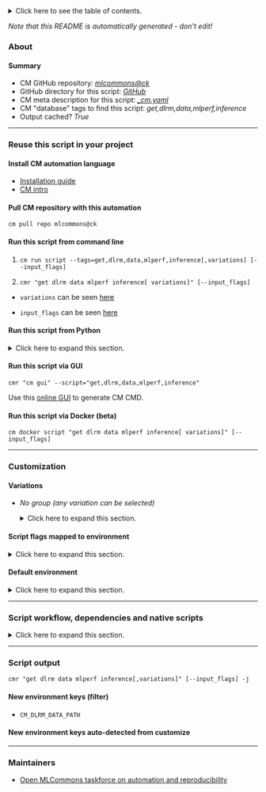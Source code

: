<details>
<summary>Click here to see the table of contents.</summary>

* [About](#about)
* [Summary](#summary)
* [Reuse this script in your project](#reuse-this-script-in-your-project)
  * [ Install CM automation language](#install-cm-automation-language)
  * [ Check CM script flags](#check-cm-script-flags)
  * [ Run this script from command line](#run-this-script-from-command-line)
  * [ Run this script from Python](#run-this-script-from-python)
  * [ Run this script via GUI](#run-this-script-via-gui)
  * [ Run this script via Docker (beta)](#run-this-script-via-docker-(beta))
* [Customization](#customization)
  * [ Variations](#variations)
  * [ Script flags mapped to environment](#script-flags-mapped-to-environment)
  * [ Default environment](#default-environment)
* [Script workflow, dependencies and native scripts](#script-workflow-dependencies-and-native-scripts)
* [Script output](#script-output)
* [New environment keys (filter)](#new-environment-keys-(filter))
* [New environment keys auto-detected from customize](#new-environment-keys-auto-detected-from-customize)
* [Maintainers](#maintainers)

</details>

*Note that this README is automatically generated - don't edit!*

### About

#### Summary

* CM GitHub repository: *[mlcommons@ck](https://github.com/mlcommons/ck/tree/master/cm-mlops)*
* GitHub directory for this script: *[GitHub](https://github.com/mlcommons/ck/tree/master/cm-mlops/script/get-dlrm-data-mlperf-inference)*
* CM meta description for this script: *[_cm.yaml](_cm.yaml)*
* CM "database" tags to find this script: *get,dlrm,data,mlperf,inference*
* Output cached? *True*
___
### Reuse this script in your project

#### Install CM automation language

* [Installation guide](https://github.com/mlcommons/ck/blob/master/docs/installation.md)
* [CM intro](https://doi.org/10.5281/zenodo.8105339)

#### Pull CM repository with this automation

```cm pull repo mlcommons@ck```


#### Run this script from command line

1. `cm run script --tags=get,dlrm,data,mlperf,inference[,variations] [--input_flags]`

2. `cmr "get dlrm data mlperf inference[ variations]" [--input_flags]`

* `variations` can be seen [here](#variations)

* `input_flags` can be seen [here](#script-flags-mapped-to-environment)

#### Run this script from Python

<details>
<summary>Click here to expand this section.</summary>

```python

import cmind

r = cmind.access({'action':'run'
                  'automation':'script',
                  'tags':'get,dlrm,data,mlperf,inference'
                  'out':'con',
                  ...
                  (other input keys for this script)
                  ...
                 })

if r['return']>0:
    print (r['error'])

```

</details>


#### Run this script via GUI

```cmr "cm gui" --script="get,dlrm,data,mlperf,inference"```

Use this [online GUI](https://cKnowledge.org/cm-gui/?tags=get,dlrm,data,mlperf,inference) to generate CM CMD.

#### Run this script via Docker (beta)

`cm docker script "get dlrm data mlperf inference[ variations]" [--input_flags]`

___
### Customization


#### Variations

  * *No group (any variation can be selected)*
    <details>
    <summary>Click here to expand this section.</summary>

    * `_intel`
      - Environment variables:
        - *CM_DLRM_DATA_VARIATION*: `intel`
      - Workflow:
    * `_nvidia`
      - Environment variables:
        - *CM_DLRM_DATA_VARIATION*: `nvidia`
      - Workflow:

    </details>


#### Script flags mapped to environment
<details>
<summary>Click here to expand this section.</summary>

* `--dlrm_data_path=value`  &rarr;  `CM_DLRM_DATA_PATH=value`

**Above CLI flags can be used in the Python CM API as follows:**

```python
r=cm.access({... , "dlrm_data_path":...}
```

</details>

#### Default environment

<details>
<summary>Click here to expand this section.</summary>

These keys can be updated via `--env.KEY=VALUE` or `env` dictionary in `@input.json` or using script flags.


</details>

___
### Script workflow, dependencies and native scripts

<details>
<summary>Click here to expand this section.</summary>

  1. Read "deps" on other CM scripts from [meta](https://github.com/mlcommons/ck/tree/master/cm-mlops/script/get-dlrm-data-mlperf-inference/_cm.yaml)
  1. ***Run "preprocess" function from [customize.py](https://github.com/mlcommons/ck/tree/master/cm-mlops/script/get-dlrm-data-mlperf-inference/customize.py)***
  1. Read "prehook_deps" on other CM scripts from [meta](https://github.com/mlcommons/ck/tree/master/cm-mlops/script/get-dlrm-data-mlperf-inference/_cm.yaml)
  1. ***Run native script if exists***
     * [run.sh](https://github.com/mlcommons/ck/tree/master/cm-mlops/script/get-dlrm-data-mlperf-inference/run.sh)
  1. Read "posthook_deps" on other CM scripts from [meta](https://github.com/mlcommons/ck/tree/master/cm-mlops/script/get-dlrm-data-mlperf-inference/_cm.yaml)
  1. ***Run "postrocess" function from [customize.py](https://github.com/mlcommons/ck/tree/master/cm-mlops/script/get-dlrm-data-mlperf-inference/customize.py)***
  1. Read "post_deps" on other CM scripts from [meta](https://github.com/mlcommons/ck/tree/master/cm-mlops/script/get-dlrm-data-mlperf-inference/_cm.yaml)
</details>

___
### Script output
`cmr "get dlrm data mlperf inference[,variations]" [--input_flags] -j`
#### New environment keys (filter)

* `CM_DLRM_DATA_PATH`
#### New environment keys auto-detected from customize

___
### Maintainers

* [Open MLCommons taskforce on automation and reproducibility](https://github.com/mlcommons/ck/blob/master/docs/taskforce.md)